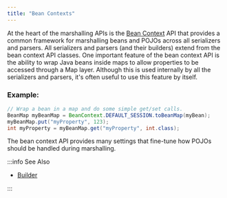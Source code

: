 ```yaml
---
title: "Bean Contexts"
---
```


At the heart of the marshalling APIs is the [Bean Context](../apidocs/org/apache/juneau/BeanContext.html) API that provides a common
framework for marshalling beans and POJOs across all serializers and parsers.
All serializers and parsers (and their builders) extend from the bean context API classes.
One important feature of the bean context API is the ability to wrap Java beans inside maps to allow
properties to be accessed through a Map layer.  Although this is used internally by all the serializers and parsers,
it's often useful to use this feature by itself.
### Example:


```java
// Wrap a bean in a map and do some simple get/set calls.
BeanMap myBeanMap = BeanContext.DEFAULT_SESSION.toBeanMap(myBean);
myBeanMap.put("myProperty", 123);
int myProperty = myBeanMap.get("myProperty", int.class);
```


The bean context API provides many settings that fine-tune how POJOs should be handled during marshalling.

:::info See Also
- [Builder](../apidocs/org/apache/juneau/BeanContext/Builder.html)

:::
